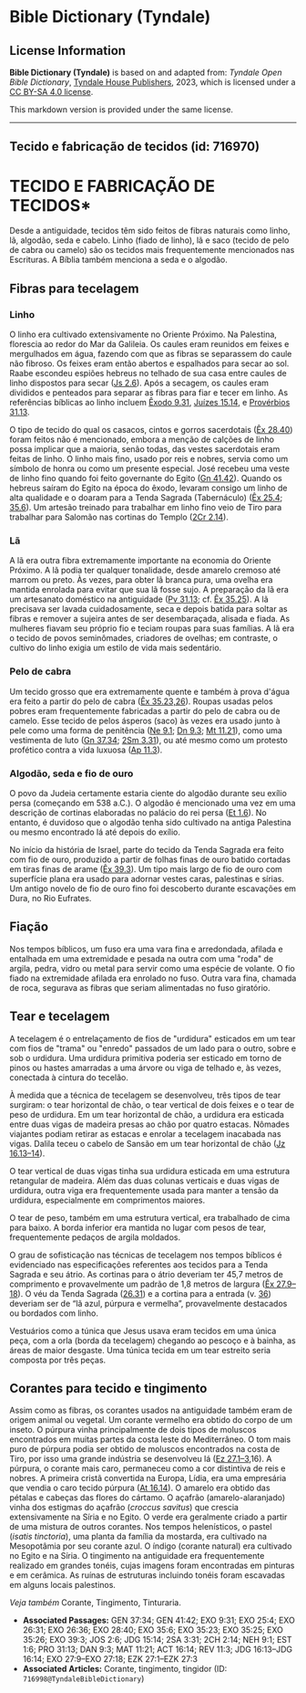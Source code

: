 # Bible Dictionary (Tyndale)

## License Information

**Bible Dictionary (Tyndale)** is based on and adapted from: _Tyndale Open Bible Dictionary_, [Tyndale House Publishers](https://tyndaleopenresources.com/), 2023, which is licensed under a [CC BY-SA 4.0 license](https://creativecommons.org/licenses/by-sa/4.0/legalcode.en).

This markdown version is provided under the same license.



--------------------------------

## Tecido e fabricação de tecidos (id: 716970)

TECIDO E FABRICAÇÃO DE TECIDOS\*
================================

Desde a antiguidade, tecidos têm sido feitos de fibras naturais como linho, lã, algodão, seda e cabelo. Linho (fiado de linho), lã e saco (tecido de pelo de cabra ou camelo) são os tecidos mais frequentemente mencionados nas Escrituras. A Bíblia também menciona a seda e o algodão.

Fibras para tecelagem
---------------------

### Linho

O linho era cultivado extensivamente no Oriente Próximo. Na Palestina, florescia ao redor do Mar da Galileia. Os caules eram reunidos em feixes e mergulhados em água, fazendo com que as fibras se separassem do caule não fibroso. Os feixes eram então abertos e espalhados para secar ao sol. Raabe escondeu espiões hebreus no telhado de sua casa entre caules de linho dispostos para secar ([Js 2\.6](https://ref.ly/Josh2:6)). Após a secagem, os caules eram divididos e penteados para separar as fibras para fiar e tecer em linho. As referências bíblicas ao linho incluem [Êxodo 9\.31](https://ref.ly/Exod9:31), [Juízes 15\.14](https://ref.ly/Judg15:14), e [Provérbios 31\.13](https://ref.ly/Prov31:13).

O tipo de tecido do qual os casacos, cintos e gorros sacerdotais ([Êx 28\.40](https://ref.ly/Exod28:40)) foram feitos não é mencionado, embora a menção de calções de linho possa implicar que a maioria, senão todas, das vestes sacerdotais eram feitas de linho. O linho mais fino, usado por reis e nobres, servia como um símbolo de honra ou como um presente especial. José recebeu uma veste de linho fino quando foi feito governante do Egito ([Gn 41\.42](https://ref.ly/Gen41:42)). Quando os hebreus saíram do Egito na época do êxodo, levaram consigo um linho de alta qualidade e o doaram para a Tenda Sagrada (Tabernáculo) ([Êx 25\.4](https://ref.ly/Exod25:4); [35\.6](https://ref.ly/Exod35:6)). Um artesão treinado para trabalhar em linho fino veio de Tiro para trabalhar para Salomão nas cortinas do Templo ([2Cr 2\.14](https://ref.ly/2Chr2:14)).

### Lã

A lã era outra fibra extremamente importante na economia do Oriente Próximo. A lã podia ter qualquer tonalidade, desde amarelo cremoso até marrom ou preto. Às vezes, para obter lã branca pura, uma ovelha era mantida enrolada para evitar que sua lã fosse sujo. A preparação da lã era um artesanato doméstico na antiguidade ([Pv 31\.13](https://ref.ly/Prov31:13); cf. [Êx 35\.25](https://ref.ly/Exod35:25)). A lã precisava ser lavada cuidadosamente, seca e depois batida para soltar as fibras e remover a sujeira antes de ser desembaraçada, alisada e fiada. As mulheres fiavam seu próprio fio e teciam roupas para suas famílias. A lã era o tecido de povos seminômades, criadores de ovelhas; em contraste, o cultivo do linho exigia um estilo de vida mais sedentário.

### Pelo de cabra

Um tecido grosso que era extremamente quente e também à prova d'água era feito a partir do pelo de cabra ([Êx 35\.23,26](https://ref.ly/Exod35:23,Exod35:26)). Roupas usadas pelos pobres eram frequentemente fabricadas a partir do pelo de cabra ou de camelo. Esse tecido de pelos ásperos (saco) às vezes era usado junto à pele como uma forma de penitência ([Ne 9\.1](https://ref.ly/Neh9:1); [Dn 9\.3](https://ref.ly/Dan9:3); [Mt 11\.21](https://ref.ly/Matt11:21)), como uma vestimenta de luto ([Gn 37\.34](https://ref.ly/Gen37:34); [2Sm 3\.31](https://ref.ly/2Sam3:31)), ou até mesmo como um protesto profético contra a vida luxuosa ([Ap 11\.3](https://ref.ly/Rev11:3)).

### Algodão, seda e fio de ouro

O povo da Judeia certamente estaria ciente do algodão durante seu exílio persa (começando em 538 a.C.). O algodão é mencionado uma vez em uma descrição de cortinas elaboradas no palácio do rei persa ([Et 1\.6](https://ref.ly/Esth1:6)). No entanto, é duvidoso que o algodão tenha sido cultivado na antiga Palestina ou mesmo encontrado lá até depois do exílio.

No início da história de Israel, parte do tecido da Tenda Sagrada era feito com fio de ouro, produzido a partir de folhas finas de ouro batido cortadas em tiras finas de arame ([Êx 39\.3](https://ref.ly/Exod39:3)). Um tipo mais largo de fio de ouro com superfície plana era usado para adornar vestes caras, palestinas e sírias. Um antigo novelo de fio de ouro fino foi descoberto durante escavações em Dura, no Rio Eufrates.

Fiação
------

Nos tempos bíblicos, um fuso era uma vara fina e arredondada, afilada e entalhada em uma extremidade e pesada na outra com uma "roda" de argila, pedra, vidro ou metal para servir como uma espécie de volante. O fio fiado na extremidade afilada era enrolado no fuso. Outra vara fina, chamada de roca, segurava as fibras que seriam alimentadas no fuso giratório.

Tear e tecelagem
----------------

A tecelagem é o entrelaçamento de fios de "urdidura" esticados em um tear com fios de "trama" ou "enredo" passados de um lado para o outro, sobre e sob o urdidura. Uma urdidura primitiva poderia ser esticado em torno de pinos ou hastes amarradas a uma árvore ou viga de telhado e, às vezes, conectada à cintura do tecelão.

À medida que a técnica de tecelagem se desenvolveu, três tipos de tear surgiram: o tear horizontal de chão, o tear vertical de dois feixes e o tear de peso de urdidura. Em um tear horizontal de chão, a urdidura era esticada entre duas vigas de madeira presas ao chão por quatro estacas. Nômades viajantes podiam retirar as estacas e enrolar a tecelagem inacabada nas vigas. Dalila teceu o cabelo de Sansão em um tear horizontal de chão ([Jz 16\.13–14](https://ref.ly/Judg16:13-Judg16:14)).

O tear vertical de duas vigas tinha sua urdidura esticada em uma estrutura retangular de madeira. Além das duas colunas verticais e duas vigas de urdidura, outra viga era frequentemente usada para manter a tensão da urdidura, especialmente em comprimentos maiores.

O tear de peso, também em uma estrutura vertical, era trabalhado de cima para baixo. A borda inferior era mantida no lugar com pesos de tear, frequentemente pedaços de argila moldados.

O grau de sofisticação nas técnicas de tecelagem nos tempos bíblicos é evidenciado nas especificações referentes aos tecidos para a Tenda Sagrada e seu átrio. As cortinas para o átrio deveriam ter 45,7 metros de comprimento e provavelmente um padrão de 1,8 metros de largura ([Êx 27\.9–18](https://ref.ly/Exod27:9-Exod27:18)). O véu da Tenda Sagrada ([26\.31](https://ref.ly/Exod26:31)) e a cortina para a entrada (v. [36](https://ref.ly/Exod26:36)) deveriam ser de “lã azul, púrpura e vermelha”, provavelmente destacados ou bordados com linho.

Vestuários como a túnica que Jesus usava eram tecidos em uma única peça, com a orla (borda da tecelagem) chegando ao pescoço e à bainha, as áreas de maior desgaste. Uma túnica tecida em um tear estreito seria composta por três peças.

Corantes para tecido e tingimento
---------------------------------

Assim como as fibras, os corantes usados na antiguidade também eram de origem animal ou vegetal. Um corante vermelho era obtido do corpo de um inseto. O púrpura vinha principalmente de dois tipos de moluscos encontrados em muitas partes da costa leste do Mediterrâneo. O tom mais puro de púrpura podia ser obtido de moluscos encontrados na costa de Tiro, por isso uma grande indústria se desenvolveu lá ([Ez 27\.1–3](https://ref.ly/Ezek27:1-Ezek27:3),16\). A púrpura, o corante mais caro, permaneceu como a cor distintiva de reis e nobres. A primeira cristã convertida na Europa, Lídia, era uma empresária que vendia o caro tecido púrpura ([At 16\.14](https://ref.ly/Acts16:14)). O amarelo era obtido das pétalas e cabeças das flores do cártamo. O açafrão (amarelo\-alaranjado) vinha dos estigmas do açafrão (*croccus savitus*) que crescia extensivamente na Síria e no Egito. O verde era geralmente criado a partir de uma mistura de outros corantes. Nos tempos helenísticos, o pastel (*isatis tinctoria*), uma planta da família da mostarda, era cultivado na Mesopotâmia por seu corante azul. O índigo (corante natural) era cultivado no Egito e na Síria. O tingimento na antiguidade era frequentemente realizado em grandes tonéis, cujas imagens foram encontradas em pinturas e em cerâmica. As ruínas de estruturas incluindo tonéis foram escavadas em alguns locais palestinos.

*Veja também* Corante, Tingimento, Tinturaria.

* **Associated Passages:** GEN 37:34; GEN 41:42; EXO 9:31; EXO 25:4; EXO 26:31; EXO 26:36; EXO 28:40; EXO 35:6; EXO 35:23; EXO 35:25; EXO 35:26; EXO 39:3; JOS 2:6; JDG 15:14; 2SA 3:31; 2CH 2:14; NEH 9:1; EST 1:6; PRO 31:13; DAN 9:3; MAT 11:21; ACT 16:14; REV 11:3; JDG 16:13–JDG 16:14; EXO 27:9–EXO 27:18; EZK 27:1–EZK 27:3
* **Associated Articles:** Corante, tingimento, tingidor (ID: `716998@TyndaleBibleDictionary`)

